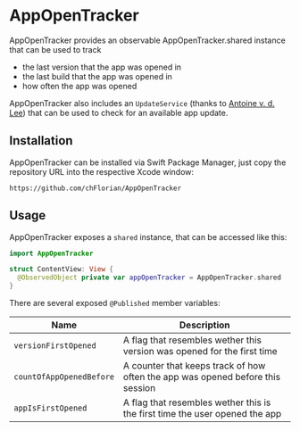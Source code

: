 # AppOpenTracker

AppOpenTracker provides an observable AppOpenTracker.shared instance that can be used to track
- the last version that the app was opened in
- the last build that the app was opened in
- how often the app was opened

AppOpenTracker also includes an `UpdateService` (thanks to [Antoine v. d. Lee](https://www.avanderlee.com/swift/app-update-notifier/?utm_campaign=coschedule&utm_source=twitter&utm_medium=twannl&utm_content=Creating%20an%20App%20Update%20Notifier%20using%20Combine%20and%20async%2Fawait)) that can be used to check for an available app update.

## Installation
AppOpenTracker can be installed via Swift Package Manager, just copy the repository URL into the respective Xcode window:

```
https://github.com/chFlorian/AppOpenTracker
```

## Usage
AppOpenTracker exposes a `shared` instance, that can be accessed like this:

```swift
import AppOpenTracker

struct ContentView: View {
  @ObservedObject private var appOpenTracker = AppOpenTracker.shared
}
```

There are several exposed `@Published` member variables:

| Name                     | Description                                                                    |
|--------------------------|--------------------------------------------------------------------------------|
| `versionFirstOpened`     | A flag that resembles wether this version was opened for the first time        |
| `countOfAppOpenedBefore` | A counter that keeps track of how often the app was opened before this session |
| `appIsFirstOpened`       | A flag that resembles wether this is the first time the user opened the app    |
